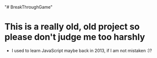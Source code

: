"# BreakThroughGame" 
# This is a really old, old project so please don't judge me too harshly 
-  I used to learn JavaScript maybe back in 2013, if I am not mistaken :)?